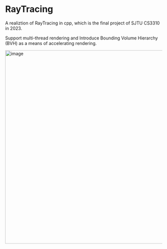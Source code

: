 # RayTracing
A realiztion of RayTracing in cpp, which is the final project of SJTU CS3310 in 2023.

Support multi-thread rendering and Introduce Bounding Volume Hierarchy (BVH) as a means of accelerating rendering.

<img width="620" alt="image" src="https://github.com/user-attachments/assets/a207c480-12fa-4f17-bceb-7e6931313146">
